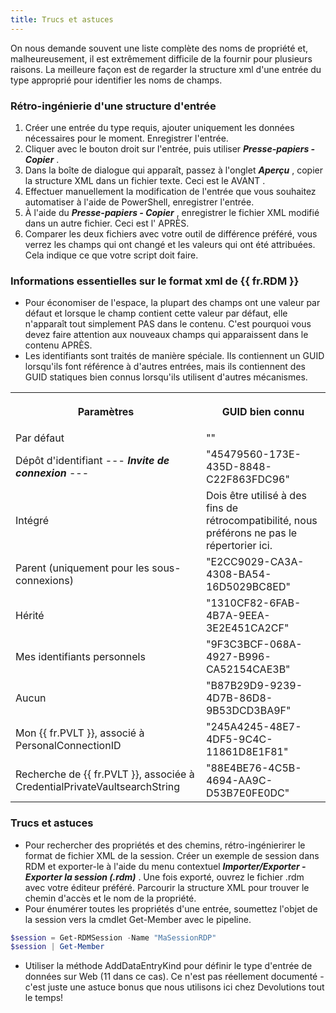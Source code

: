 ```yaml
---
title: Trucs et astuces
---
```

On nous demande souvent une liste complète des noms de propriété et, malheureusement, il est extrêmement difficile de la fournir pour plusieurs raisons. La meilleure façon est de regarder la structure xml d'une entrée du type approprié pour identifier les noms de champs. 

### Rétro-ingénierie d'une structure d'entrée 

1. Créer une entrée du type requis, ajouter uniquement les données nécessaires pour le moment. Enregistrer l'entrée. 
1. Cliquer avec le bouton droit sur l'entrée, puis utiliser ***Presse-papiers - Copier*** . 
1. Dans la boîte de dialogue qui apparaît, passez à l'onglet ***Aperçu*** , copier la structure XML dans un fichier texte. Ceci est le AVANT . 
1. Effectuer manuellement la modification de l'entrée que vous souhaitez automatiser à l'aide de PowerShell, enregistrer l'entrée. 
1. À l'aide du ***Presse-papiers - Copier*** , enregistrer le fichier XML modifié dans un autre fichier. Ceci est l' APRÈS. 
1. Comparer les deux fichiers avec votre outil de différence préféré, vous verrez les champs qui ont changé et les valeurs qui ont été attribuées. Cela indique ce que votre script doit faire. 

### Informations essentielles sur le format xml de {{ fr.RDM }} 

* Pour économiser de l'espace, la plupart des champs ont une valeur par défaut et lorsque le champ contient cette valeur par défaut, elle n'apparaît tout simplement PAS dans le contenu. C'est pourquoi vous devez faire attention aux nouveaux champs qui apparaissent dans le contenu APRÈS. 
* Les identifiants sont traités de manière spéciale. Ils contiennent un GUID lorsqu'ils font référence à d'autres entrées, mais ils contiennent des GUID statiques bien connus lorsqu'ils utilisent d'autres mécanismes. 

<table>
	<tr>
		<th>
		
Paramètres 
		</th>
		<th>
GUID bien connu 
		</th>
	</tr>
	<tr>
		<td>
Par défaut 
		</td>
		<td>
"" 
		</td>
	</tr>
	<tr>
		<td>
Dépôt d'identifiant --- ***Invite de connexion*** --- 
		</td>
		<td>
"45479560-173E-435D-8848-C22F863FDC96" 
		</td>
	</tr>
	<tr>
		<td>
Intégré 
		</td>
		<td>
Dois être utilisé à des fins de rétrocompatibilité, nous préférons ne pas le répertorier ici. 
		</td>
	</tr>
	<tr>
		<td>
Parent (uniquement pour les sous-connexions) 
		</td>
		<td>
"E2CC9029-CA3A-4308-BA54-16D5029BC8ED" 
		</td>
	</tr>
	<tr>
		<td>
Hérité 
		</td>
		<td>
"1310CF82-6FAB-4B7A-9EEA-3E2E451CA2CF" 
		</td>
	</tr>
	<tr>
		<td>
Mes identifiants personnels 
		</td>
		<td>
"9F3C3BCF-068A-4927-B996-CA52154CAE3B" 
		</td>
	</tr>
	<tr>
		<td>
Aucun 
		</td>
		<td>
"B87B29D9-9239-4D7B-86D8-9B53DCD3BA9F" 
		</td>
	</tr>
	<tr>
		<td>
Mon {{ fr.PVLT }}, associé à PersonalConnectionID   
		</td>
		<td>
"245A4245-48E7-4DF5-9C4C-11861D8E1F81" 
		</td>
	</tr>
	<tr>
		<td>
Recherche de {{ fr.PVLT }}, associée à CredentialPrivateVaultsearchString 
		</td>
		<td>
"88E4BE76-4C5B-4694-AA9C-D53B7E0FE0DC" 
		</td>
	</tr>
</table>

### Trucs et astuces 

* Pour rechercher des propriétés et des chemins, rétro-ingénierirer le format de fichier XML de la session. Créer un exemple de session dans RDM et exporter-le à l'aide du menu contextuel ***Importer/Exporter - Exporter la session (.rdm)*** . Une fois exporté, ouvrez le fichier .rdm avec votre éditeur préféré. Parcourir la structure XML pour trouver le chemin d'accès et le nom de la propriété. 
* Pour énumérer toutes les propriétés d'une entrée, soumettez l'objet de la session vers la cmdlet Get-Member avec le pipeline. 

```powershell
$session = Get-RDMSession -Name "MaSessionRDP" 
$session | Get-Member 
```

* Utiliser la méthode AddDataEntryKind pour définir le type d'entrée de données sur Web (11 dans ce cas). Ce n'est pas réellement documenté - c'est juste une astuce bonus que nous utilisons ici chez Devolutions tout le temps! 


